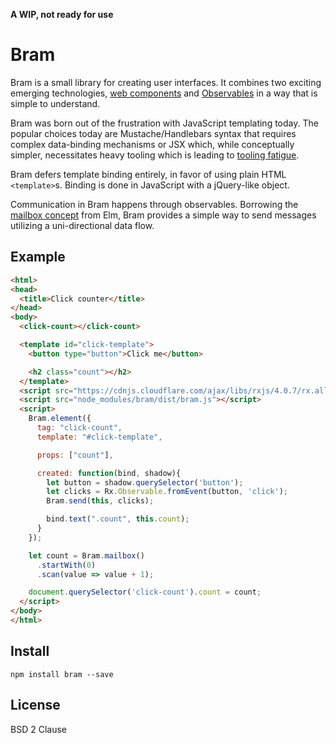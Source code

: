 **A WIP, not ready for use**

# Bram

Bram is a small library for creating user interfaces. It combines two exciting emerging technologies, [web components](http://webcomponents.org/) and [Observables](https://github.com/zenparsing/es-observable) in a way that is simple to understand.

Bram was born out of the frustration with JavaScript templating today. The popular choices today are Mustache/Handlebars syntax that requires complex data-binding mechanisms or JSX which, while conceptually simpler, necessitates heavy tooling which is leading to [tooling fatigue](https://medium.com/@ericclemmons/javascript-fatigue-48d4011b6fc4#.8xz2jmyu2).

Bram defers template binding entirely, in favor of using plain HTML `<template>`s. 
Binding is done in JavaScript with a jQuery-like object.

Communication in Bram happens through observables. Borrowing the [mailbox concept](http://elm-lang.org/blog/announce/0.15#introducing-mailboxes) from Elm, Bram provides a simple way to send messages utilizing a uni-directional data flow.

## Example

```html
<html>
<head>
  <title>Click counter</title>
</head>
<body>
  <click-count></click-count>

  <template id="click-template">
    <button type="button">Click me</button>

    <h2 class="count"></h2>
  </template>
  <script src="https://cdnjs.cloudflare.com/ajax/libs/rxjs/4.0.7/rx.all.js"></script>
  <script src="node_modules/bram/dist/bram.js"></script>
  <script>
    Bram.element({
      tag: "click-count",
      template: "#click-template",

      props: ["count"],

      created: function(bind, shadow){
        let button = shadow.querySelector('button');
        let clicks = Rx.Observable.fromEvent(button, 'click');
        Bram.send(this, clicks);

        bind.text(".count", this.count);
      }
    });

    let count = Bram.mailbox()
      .startWith(0)
      .scan(value => value + 1);

    document.querySelector('click-count').count = count;
  </script>
</body>
</html>
```

## Install

```shell
npm install bram --save
```

## License

BSD 2 Clause
